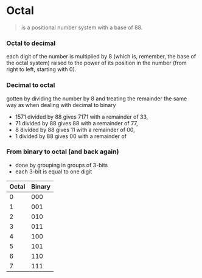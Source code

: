 # Octal
> is a positional number system with a base of 88.

### Octal to decimal
each digit of the number is multiplied by 8 (which is, remember, the base of the octal system) raised to the power of its position in the number (from right to left, starting with 0).

### Decimal to octal
gotten by dividing the number by 8 and treating the remainder the same way as when dealing with decimal to binary
+ 1571 divided by 88 gives 7171 with a remainder of 33,
+ 71 divided by 88 gives 88 with a remainder of 77,
+ 8 divided by 88 gives 11 with a remainder of 00,
+ 1 divided by 88 gives 00 with a remainder of

### From binary to octal (and back again)
- done by grouping in groups of 3-bits
- each 3-bit is equal to one digit


| Octal | Binary |
| ----- | ------ |
| 0     | 000    |
| 1     | 001    |
| 2     | 010    |
| 3     | 011    |
| 4     | 100    |
| 5     | 101    |
| 6     | 110    |
| 7     | 111    |


